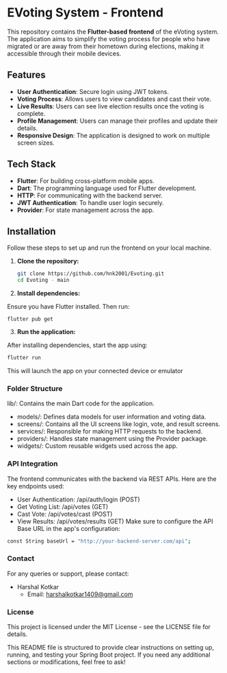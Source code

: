 # EVoting System - Frontend

This repository contains the **Flutter-based frontend** of the eVoting system. The application aims to simplify the voting process for people who have migrated or are away from their hometown during elections, making it accessible through their mobile devices.

## Features

- **User Authentication**: Secure login using JWT tokens.
- **Voting Process**: Allows users to view candidates and cast their vote.
- **Live Results**: Users can see live election results once the voting is complete.
- **Profile Management**: Users can manage their profiles and update their details.
- **Responsive Design**: The application is designed to work on multiple screen sizes.

## Tech Stack

- **Flutter**: For building cross-platform mobile apps.
- **Dart**: The programming language used for Flutter development.
- **HTTP**: For communicating with the backend server.
- **JWT Authentication**: To handle user login securely.
- **Provider**: For state management across the app.

## Installation

Follow these steps to set up and run the frontend on your local machine.

1. **Clone the repository:**

   ```bash
   git clone https://github.com/hnk2001/Evoting.git
   cd Evoting - main

2. **Install dependencies:**

Ensure you have Flutter installed. Then run:

   ```shell
   flutter pub get
   ```
3. **Run the application:**

After installing dependencies, start the app using:

  ```bash
  flutter run
  ```
This will launch the app on your connected device or emulator

### Folder Structure

  lib/: Contains the main Dart code for the application.
  - models/: Defines data models for user information and voting data.
  - screens/: Contains all the UI screens like login, vote, and result screens.
  - services/: Responsible for making HTTP requests to the backend.
  - providers/: Handles state management using the Provider package.
  - widgets/: Custom reusable widgets used across the app.

### API Integration

  The frontend communicates with the backend via REST APIs. Here are the key endpoints used:
  - User Authentication: /api/auth/login (POST)
  - Get Voting List: /api/votes (GET)
  - Cast Vote: /api/votes/cast (POST)
  - View Results: /api/votes/results (GET)
  Make sure to configure the API Base URL in the app's configuration:
  ```bash
  const String baseUrl = "http://your-backend-server.com/api";
  ```

### Contact
For any queries or support, please contact:

  - Harshal Kotkar
    - Email: harshalkotkar1409@gmail.com
      
### License
This project is licensed under the MIT License - see the LICENSE file for details.

This README file is structured to provide clear instructions on setting up, running, and testing your Spring Boot project. If you need any additional sections or modifications, feel free to ask!
